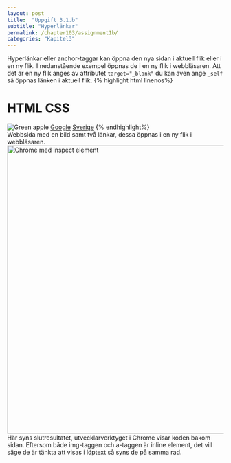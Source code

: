 ```yaml
---
layout: post
title:  "Uppgift 3.1.b"
subtitle: "Hyperlänkar"
permalink: /chapter103/assignment1b/
categories: "Kapitel3"
---
```

Hyperlänkar eller anchor-taggar kan öppna den nya sidan i aktuell flik eller i en ny flik. I nedanstående exempel öppnas de i en ny flik i webbläsaren. Att det är en ny flik anges av attributet `target="_blank"` du kan även ange `_self` så öppnas länken i aktuell flik.
{% highlight html linenos%}
<!DOCTYPE html>
<html>
  <head>
    <title>Images</title>
    <meta charset="utf-8">
  </head>
  <body>
    <h1>HTML CSS</h1>
    <img src="fruit-apple.jpg" alt="Green apple">
    <a href="http://www.google.com" target="_blank">Google</a>
    <a href="http://www.se" target="_blank">Sverige</a>
  </body>
</html>
{% endhighlight%}
<figcaption>Webbsida med en bild samt två länkar, dessa öppnas i en ny flik i webbläsaren. </figcaption>
<img src="{{ site.url | append:site.baseurl}}/assets/images/chapter3-assignment1b.PNG" alt="Chrome med inspect element" style="width:  42rem;"/>
<figcaption>Här syns slutresultatet, utvecklarverktyget i Chrome visar koden bakom sidan. Eftersom både img-taggen och a-taggen är inline element, det vill säge de är tänkta att visas i löptext så syns de på samma rad.</figcaption>
